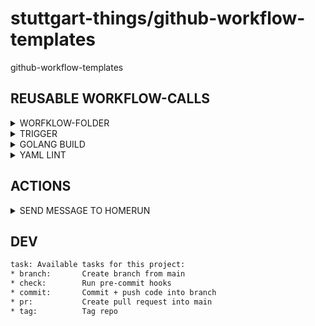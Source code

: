 # stuttgart-things/github-workflow-templates

github-workflow-templates

## REUSABLE WORKFLOW-CALLS

<details><summary>WORFKLOW-FOLDER</summary>

```bash
mkdir -p .github/workflows
```

</details>

<details><summary>TRIGGER</summary>

```yaml
on:
  workflow_dispatch:
  push:
    branches:
      - 'main'
      - 'feature/**'
      - 'fix/**'
  pull_request:
    types: [opened, reopened]
```

</details>


<details><summary>GOLANG BUILD</summary>

```yaml
jobs:
  validate-golang:
    name: Valdiate Golang
    uses: stuttgart-things/github-workflow-templates/.github/workflows/call-golang-validation.yaml@main
    with:
      module-name: kaeffken
      environment-name: k8s
      runs-on: ghr-kaeffken-skyami-cicd
      golint-version: v1.61.0-alpine
      golang-version: "1.23.1"
      accept-linterrors: true
      accept-failedtests: false
    secrets: inherit
```

</details>

<details><summary>YAML LINT</summary>

```yaml
jobs:
  yaml-lint:
    name: Lint yaml files
    uses: stuttgart-things/github-workflow-templates/.github/workflows/call-yaml-lint.yaml@feature/add-homerun-task-go
    with:
      runs-on: ghr-install-configure-docker-skyami-cicd
      environment-name: k8s
      continue-error: true
      yamllint-version: 1
      lintprofile-path: .yamllint
      artifact-name: yaml-lint
```

</details>

## ACTIONS

<details><summary>SEND MESSAGE TO HOMERUN</summary>

```yaml
jobs:
  send-to-homerun:
    runs-on: ghr-stuttgart-things-skyami-cicd
    steps:
      - name: Send Message To Homerun
        uses: stuttgart-things/github-workflow-templates/actions/send-homerun-message@main
        with:
          url: "https://homerun.homerun-dev.sthings-vsphere.labul.sva.de/generic"
          secretToken: "${{ secrets.HOMERUN_TOKEN }}" # Pass the secret
          title: "Test Homerun Title"
          message: "Test Homerun Message"
          severity: "INFO"
          artifacts: "Test Artifact"
          tags: "github,test"
          assigneeName: "patrick"
          assigneeAddress: ""
```

</details>


## DEV

```bash
task: Available tasks for this project:
* branch:       Create branch from main
* check:        Run pre-commit hooks
* commit:       Commit + push code into branch
* pr:           Create pull request into main
* tag:          Tag repo
```

